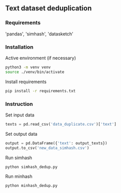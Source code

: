 ## Text dataset deduplication

### Requirements
'pandas', 'simhash', 'datasketch'

### Installation
Active environment (if necessary)
```bash
python3 -m venv venv
source ./venv/bin/activate
```

Install requirements
```bash
pip install -r requirements.txt
```

### Instruction
Set input data
```python
texts = pd.read_csv('data_duplicate.csv')['text']
```
Set output data
```python
output = pd.DataFrame({'text': output_texts})
output.to_csv('new_data_simhash.csv')
```

Run simhash
```bash
python simhash_dedup.py
```

Run minhash
```bash
python minhash_dedup.py
```

